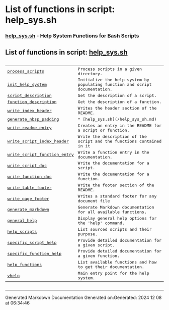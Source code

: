 # List of functions in script: help_sys.sh

### [help_sys.sh](/scripts/help_sys.sh.md) - Help System Functions for Bash Scripts

## List of functions in script: [help_sys.sh](scripts/help_sys.sh.md)

<pre><table>
<tr><td><a href="functions/process_scripts.md">process_scripts</a></td><td>Process scripts in a given directory.</td></tr>
<tr><td><a href="functions/init_help_system.md">init_help_system</a></td><td>Initialize the help system by populating function and script documentation.</td></tr>
<tr><td><a href="functions/script_description.md">script_description</a></td><td>Get the description of a script.</td></tr>
<tr><td><a href="functions/function_description.md">function_description</a></td><td>Get the description of a function.</td></tr>
<tr><td><a href="functions/write_index_header.md">write_index_header</a></td><td>Writes the header section of the README.</td></tr>
<tr><td><a href="functions/generate_nbsp_padding.md">generate_nbsp_padding</a></td><td>* [help_sys.sh](/help_sys_sh.md)</td></tr>
<tr><td><a href="functions/write_readme_entry.md">write_readme_entry</a></td><td>Creates an entry in the README for a script or function.</td></tr>
<tr><td><a href="functions/write_script_index_header.md">write_script_index_header</a></td><td>Write the description of the script and the functions contained in it</td></tr>
<tr><td><a href="functions/write_script_function_entry.md">write_script_function_entry</a></td><td>Write a function entry in the documentation.</td></tr>
<tr><td><a href="functions/write_script_doc.md">write_script_doc</a></td><td>Write the documentation for a script.</td></tr>
<tr><td><a href="functions/write_function_doc.md">write_function_doc</a></td><td>Write the documentation for a function.</td></tr>
<tr><td><a href="functions/write_table_footer.md">write_table_footer</a></td><td>Write the footer section of the README.</td></tr>
<tr><td><a href="functions/write_page_footer.md">write_page_footer</a></td><td>Writes a standard footer for any document file</td></tr>
<tr><td><a href="functions/generate_markdown.md">generate_markdown</a></td><td>Generate Markdown documentation for all available functions.</td></tr>
<tr><td><a href="functions/general_help.md">general_help</a></td><td>Display general help options for the 'help' command.</td></tr>
<tr><td><a href="functions/help_scripts.md">help_scripts</a></td><td>List sourced scripts and their purpose.</td></tr>
<tr><td><a href="functions/specific_script_help.md">specific_script_help</a></td><td>Provide detailed documentation for a given script.</td></tr>
<tr><td><a href="functions/specific_function_help.md">specific_function_help</a></td><td>Provide detailed documentation for a given function.</td></tr>
<tr><td><a href="functions/help_functions.md">help_functions</a></td><td>List available functions and how to get their documentation.</td></tr>
<tr><td><a href="functions/vhelp.md">vhelp</a></td><td>Main entry point for the help system.</td></tr>
</table></pre>

---
Generated Markdown Documentation
Generated on:Generated: 2024 12 08 at 06:34:46
